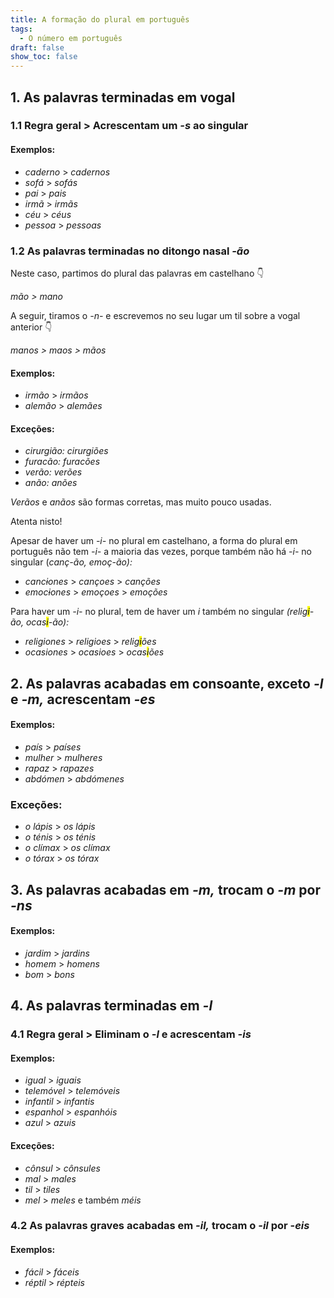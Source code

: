 ```yaml
---
title: A formação do plural em português
tags:
  - O número em português
draft: false
show_toc: false
---
```

## 1. As palavras terminadas em vogal

### 1.1 Regra geral > Acrescentam um *-s* ao singular

#### Exemplos:
- *caderno* > *cadernos*
- *sofá* > *sofás*
- *pai* > *pais*
- *irmã* > *irmãs*
- *céu* > *céus*
- *pessoa* > *pessoas*

### 1.2 As palavras terminadas no ditongo nasal *-ão*

Neste caso, partimos do plural das palavras em castelhano 👇

*mão > mano*

A seguir, tiramos o *-n-* e escrevemos no seu lugar um til sobre a vogal anterior 👇

*manos > maos > mãos*

#### Exemplos:

- *irmão* > *irmãos*
- *alemão* > *alemães*

#### Exceções:
- *cirurgião:* *cirurgiões*
- *furacão:* *furacões*
- *verão:* *verões*
- *anão:* *anões*

*Verãos* e *anãos* são formas corretas, mas muito pouco usadas.

<article>
Atenta nisto!

Apesar de haver um *-i-* no plural em castelhano, a forma do plural em português não tem *-i-* a maioria das vezes, porque também não há *-i-* no singular (*canç-ão, emoç-ão):* 

- *canc~~i~~ones* > *cançoes* > *canções* 
- *emoc~~i~~ones* > *emoçoes* > *emoções*

Para haver um *-i-* no plural, tem de haver um *i* também no singular *(relig<mark>i</mark>-ão, ocas<mark>i</mark>-ão):* 

- *religiones* > *religioes* > *relig<mark>i</mark>ões*
- *ocasiones* > *ocasioes* > *ocas<mark>i</mark>ões*
  
</article>

## 2. As palavras acabadas em consoante, exceto *-l* e *-m,* acrescentam *-es*

#### Exemplos:

- *país* > *países*
- *mulher* > *mulheres*
- *rapaz* > *rapazes*
- *abdómen* > *abdómenes*
  
### Exceções: 
- *o lápis* > *os lápis*
- *o ténis* > *os ténis*
- *o clímax* > *os clímax*
- *o tórax* > *os tórax*


## 3. As palavras acabadas em *-m,* trocam o *-m* por *-ns*

#### Exemplos:

- *jardim* > *jardins*
- *homem* > *homens*
- *bom* > *bons*


## 4. As palavras terminadas em *-l*

### 4.1 Regra geral > Eliminam o *-l* e acrescentam *-is*

#### Exemplos:

- *igual* >  *iguais*
- *telemóvel* > *telemóveis*
- *infantil* > *infantis*
- *espanhol* > *espanhóis*
- *azul* > *azuis*

#### Exceções: 

- *cônsul* > *cônsules* 
- *mal* > *males*
- *til* > *tiles*
- *mel* > *meles* e também *méis*

### 4.2 As palavras graves acabadas em *-il,* trocam o *-il* por -*eis*

#### Exemplos:

- *fácil* > *fáceis*
- *réptil* > *répteis*
